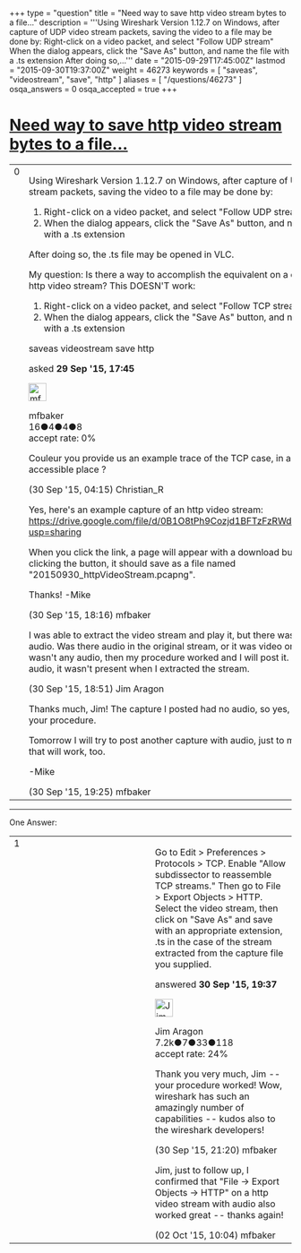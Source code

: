 +++
type = "question"
title = "Need way to save http video stream bytes to a file..."
description = '''Using Wireshark Version 1.12.7 on Windows, after capture of UDP video stream packets, saving the video to a file may be done by:  Right-click on a video packet, and select &quot;Follow UDP stream&quot; When the dialog appears, click the &quot;Save As&quot; button, and name the file with a .ts extension  After doing so,...'''
date = "2015-09-29T17:45:00Z"
lastmod = "2015-09-30T19:37:00Z"
weight = 46273
keywords = [ "saveas", "videostream", "save", "http" ]
aliases = [ "/questions/46273" ]
osqa_answers = 0
osqa_accepted = true
+++

<div class="headNormal">

# [Need way to save http video stream bytes to a file...](/questions/46273/need-way-to-save-http-video-stream-bytes-to-a-file)

</div>

<div id="main-body">

<div id="askform">

<table id="question-table" style="width:100%;"><colgroup><col style="width: 50%" /><col style="width: 50%" /></colgroup><tbody><tr class="odd"><td style="width: 30px; vertical-align: top"><div class="vote-buttons"><div id="post-46273-score" class="post-score" title="current number of votes">0</div><div id="favorite-count" class="favorite-count"></div></div></td><td><div id="item-right"><div class="question-body"><p>Using Wireshark Version 1.12.7 on Windows, after capture of UDP video stream packets, saving the video to a file may be done by:</p><ol><li>Right-click on a video packet, and select "Follow UDP stream"</li><li>When the dialog appears, click the "Save As" button, and name the file with a .ts extension</li></ol><p>After doing so, the .ts file may be opened in VLC.</p><p>My question: Is there a way to accomplish the equivalent on a capture of http video stream? This DOESN'T work:</p><ol><li>Right-click on a video packet, and select "Follow TCP stream"</li><li>When the dialog appears, click the "Save As" button, and name the file with a .ts extension</li></ol></div><div id="question-tags" class="tags-container tags">saveas videostream save http</div><div id="question-controls" class="post-controls"></div><div class="post-update-info-container"><div class="post-update-info post-update-info-user"><p>asked <strong>29 Sep '15, 17:45</strong></p><img src="https://secure.gravatar.com/avatar/0e669f5129ac13bdba3262abcfbaa92b?s=32&amp;d=identicon&amp;r=g" class="gravatar" width="32" height="32" alt="mfbaker&#39;s gravatar image" /><p>mfbaker<br />
<span class="score" title="16 reputation points">16</span><span title="4 badges"><span class="badge1">●</span><span class="badgecount">4</span></span><span title="4 badges"><span class="silver">●</span><span class="badgecount">4</span></span><span title="8 badges"><span class="bronze">●</span><span class="badgecount">8</span></span><br />
<span class="accept_rate" title="Rate of the user&#39;s accepted answers">accept rate:</span> <span title="mfbaker has no accepted answers">0%</span></p></div></div><div id="comments-container-46273" class="comments-container"><span id="46278"></span><div id="comment-46278" class="comment"><div id="post-46278-score" class="comment-score"></div><div class="comment-text"><p>Couleur you provide us an example trace of the TCP case, in a public accessible place ?</p></div><div id="comment-46278-info" class="comment-info"><span class="comment-age">(30 Sep '15, 04:15)</span> Christian_R</div></div><span id="46295"></span><div id="comment-46295" class="comment"><div id="post-46295-score" class="comment-score"></div><div class="comment-text"><p>Yes, here's an example capture of an http video stream: <a href="https://drive.google.com/file/d/0B1O8tPh9Cozjd1BFTzFzRWdhNGs/view?usp=sharing">https://drive.google.com/file/d/0B1O8tPh9Cozjd1BFTzFzRWdhNGs/view?usp=sharing</a></p><p>When you click the link, a page will appear with a download button. Upon clicking the button, it should save as a file named "20150930_httpVideoStream.pcapng".</p><p>Thanks! -Mike</p></div><div id="comment-46295-info" class="comment-info"><span class="comment-age">(30 Sep '15, 18:16)</span> mfbaker</div></div><span id="46296"></span><div id="comment-46296" class="comment"><div id="post-46296-score" class="comment-score"></div><div class="comment-text"><p>I was able to extract the video stream and play it, but there wasn't any audio. Was there audio in the original stream, or it was video only? If there wasn't any audio, then my procedure worked and I will post it. If there was audio, it wasn't present when I extracted the stream.</p></div><div id="comment-46296-info" class="comment-info"><span class="comment-age">(30 Sep '15, 18:51)</span> Jim Aragon</div></div><span id="46297"></span><div id="comment-46297" class="comment"><div id="post-46297-score" class="comment-score"></div><div class="comment-text"><p>Thanks much, Jim! The capture I posted had no audio, so yes, please post your procedure.</p><p>Tomorrow I will try to post another capture with audio, just to make sure that will work, too.</p><p>-Mike</p></div><div id="comment-46297-info" class="comment-info"><span class="comment-age">(30 Sep '15, 19:25)</span> mfbaker</div></div></div><div id="comment-tools-46273" class="comment-tools"></div><div class="clear"></div><div id="comment-46273-form-container" class="comment-form-container"></div><div class="clear"></div></div></td></tr></tbody></table>

------------------------------------------------------------------------

<div class="tabBar">

<span id="sort-top"></span>

<div class="headQuestions">

One Answer:

</div>

</div>

<span id="46298"></span>

<div id="answer-container-46298" class="answer accepted-answer">

<table style="width:100%;"><colgroup><col style="width: 50%" /><col style="width: 50%" /></colgroup><tbody><tr class="odd"><td style="width: 30px; vertical-align: top"><div class="vote-buttons"><div id="post-46298-score" class="post-score" title="current number of votes">1</div></div></td><td><div class="item-right"><div class="answer-body"><p>Go to Edit &gt; Preferences &gt; Protocols &gt; TCP. Enable "Allow subdissector to reassemble TCP streams." Then go to File &gt; Export Objects &gt; HTTP. Select the video stream, then click on "Save As" and save with an appropriate extension, .ts in the case of the stream extracted from the capture file you supplied.</p></div><div class="answer-controls post-controls"></div><div class="post-update-info-container"><div class="post-update-info post-update-info-user"><p>answered <strong>30 Sep '15, 19:37</strong></p><img src="https://secure.gravatar.com/avatar/071fe61f64868d98bdf4eb060b63b6ca?s=32&amp;d=identicon&amp;r=g" class="gravatar" width="32" height="32" alt="Jim%20Aragon&#39;s gravatar image" /><p>Jim Aragon<br />
<span class="score" title="7187 reputation points"><span>7.2k</span></span><span title="7 badges"><span class="badge1">●</span><span class="badgecount">7</span></span><span title="33 badges"><span class="silver">●</span><span class="badgecount">33</span></span><span title="118 badges"><span class="bronze">●</span><span class="badgecount">118</span></span><br />
<span class="accept_rate" title="Rate of the user&#39;s accepted answers">accept rate:</span> <span title="Jim Aragon has 70 accepted answers">24%</span></p></div></div><div id="comments-container-46298" class="comments-container"><span id="46299"></span><div id="comment-46299" class="comment"><div id="post-46299-score" class="comment-score"></div><div class="comment-text"><p>Thank you very much, Jim -- your procedure worked! Wow, wireshark has such an amazingly number of capabilities -- kudos also to the wireshark developers!</p></div><div id="comment-46299-info" class="comment-info"><span class="comment-age">(30 Sep '15, 21:20)</span> mfbaker</div></div><span id="46345"></span><div id="comment-46345" class="comment"><div id="post-46345-score" class="comment-score"></div><div class="comment-text"><p>Jim, just to follow up, I confirmed that "File -&gt; Export Objects -&gt; HTTP" on a http video stream with audio also worked great -- thanks again!</p></div><div id="comment-46345-info" class="comment-info"><span class="comment-age">(02 Oct '15, 10:04)</span> mfbaker</div></div></div><div id="comment-tools-46298" class="comment-tools"></div><div class="clear"></div><div id="comment-46298-form-container" class="comment-form-container"></div><div class="clear"></div></div></td></tr></tbody></table>

</div>

<div class="paginator-container-left">

</div>

</div>

</div>

